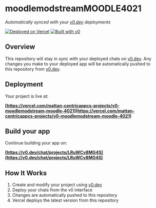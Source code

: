 # moodlemodstreamMOODLE4021

*Automatically synced with your [v0.dev](https://v0.dev) deployments*

[![Deployed on Vercel](https://img.shields.io/badge/Deployed%20on-Vercel-black?style=for-the-badge&logo=vercel)](https://vercel.com/mattan-centricappcs-projects/v0-moodlemodstream-moodle-4021)
[![Built with v0](https://img.shields.io/badge/Built%20with-v0.dev-black?style=for-the-badge)](https://v0.dev/chat/projects/LRuWCv8MG4S)

## Overview

This repository will stay in sync with your deployed chats on [v0.dev](https://v0.dev).
Any changes you make to your deployed app will be automatically pushed to this repository from [v0.dev](https://v0.dev).

## Deployment

Your project is live at:

**[https://vercel.com/mattan-centricappcs-projects/v0-moodlemodstream-moodle-4021](https://vercel.com/mattan-centricappcs-projects/v0-moodlemodstream-moodle-4021)**

## Build your app

Continue building your app on:

**[https://v0.dev/chat/projects/LRuWCv8MG4S](https://v0.dev/chat/projects/LRuWCv8MG4S)**

## How It Works

1. Create and modify your project using [v0.dev](https://v0.dev)
2. Deploy your chats from the v0 interface
3. Changes are automatically pushed to this repository
4. Vercel deploys the latest version from this repository
